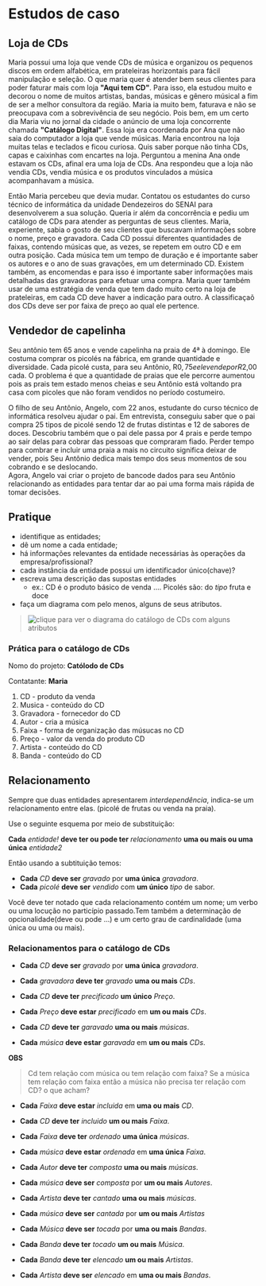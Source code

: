 # Estudos de caso

## Loja de CDs

Maria possui uma loja que vende CDs de música e organizou os pequenos discos em ordem alfabética, em prateleiras horizontais para fácil manipulação e seleção. O que maria quer é atender bem seus clientes para poder faturar mais com loja **"Aqui tem CD"**. Para isso, ela estudou muito e decorou o nome de muitos artistas, bandas, músicas e gênero músical a fim de ser a melhor consultora da região. Maria ia muito bem, faturava e não se preocupava com a sobrevivência de seu negócio. Pois bem, em um certo dia Maria viu no jornal da cidade o anúncio de uma loja concorrente chamada **"Catálogo Digital"**. Essa loja era coordenada por Ana que não saia do computador a loja que vende músicas. Maria encontrou na loja muitas telas e teclados e ficou curiosa. Quis saber porque não tinha CDs, capas e caixinhas com encartes na loja. Perguntou a menina Ana onde estavam os CDs, afinal era uma loja de CDs. Ana respondeu que a loja não vendia CDs, vendia música e os produtos vinculados a música acompanhavam a música.

Então Maria percebeu que devia mudar. Contatou os estudantes do curso técnico de informática da unidade Dendezeiros do SENAI para desenvolverem a sua solução. Queria ir além da concorrência e pediu um catálogo de CDs para atender as perguntas de seus clientes. Maria, experiente, sabia o gosto de seu clientes que buscavam informações sobre o nome, preço e gravadora. Cada CD possui diferentes quantidades de faixas, contendo músicas que, as vezes, se repetem em outro CD e em outra posição. Cada música tem um tempo de duração e é importante saber os autores e o ano de suas gravações, em um determinado CD. Existem também, as encomendas e para isso é importante saber informações mais detalhadas das gravadoras para efetuar uma compra. Maria quer também usar de uma estratégia de venda que tem dado muito certo na loja de prateleiras, em cada CD deve haver a indicação para outro. A classificaçaõ dos CDs deve ser por faixa de preço ao qual ele pertence.

## Vendedor de capelinha

Seu antônio tem 65 anos e vende capelinha na praia de 4ª à domingo. Ele costuma comprar os picolés na fábrica, em grande quantidade e diversidade. Cada picolé custa, para seu Antônio, R$0,75 e ele vende por R$2,00 cada. O problema é que a quantidade de praias que ele percorre aumentou pois as prais tem estado menos cheias e seu Antônio está voltando pra casa com picoles que não foram vendidos no período costumeiro.

O filho de seu Antônio, Angelo, com 22 anos, estudante do curso técnico de informática resolveu ajudar o pai. Em entrevista, conseguiu saber que o pai compra 25 tipos de picolé sendo 12 de frutas distintas e 12 de sabores de doces. Descobriu também que o pai dele passa por 4 prais e perde tempo ao sair delas para cobrar das pessoas que compraram fiado. Perder tempo para combrar e incluir uma praia a mais no circuito significa deixar de vender, pois Seu Antônio dedica mais tempo dos seus momentos de sou cobrando e se deslocando.  
Agora, Angelo vai criar o projeto de bancode dados para seu Antônio relacionando as entidades para tentar dar ao pai uma forma mais rápida de tomar decisões.

## Pratique

- identifique as entidades;
- dê um nome a cada entidade;
- há informações relevantes da entidade necessárias às operações da empresa/profissional?
- cada instância da entidade possui um identificador único(chave)?
- escreva uma descrição das supostas entidades
    - ex.: CD é o produto básico de venda .... Picolés são: do *tipo* fruta e doce
- faça um diagrama com pelo menos, alguns de seus atributos.
> ![clique para ver o diagrama do catálogo de CDs com alguns atributos](aulas/img/entidadesProjetoCatCDs.png "Diagrama do catálogo de CDs")

### Prática para o catálogo de CDs

Nomo do projeto: **Católodo de CDs**

Contatante: **Maria**

1. CD - produto da venda
2. Musica - conteúdo do CD
3. Gravadora - fornecedor do CD
4. Autor - cria a música
5. Faixa - forma de organização das músucas no CD
6. Preço - valor da venda do produto CD
7. Artista - conteúdo do CD
8. Banda - conteúdo do CD



## Relacionamento

Sempre que duas entidades apresentarem *interdependência*, indica-se um relacionamento entre elas. (picolé de frutas ou venda na praia).

Use o seguinte esquema por meio de substituição:

**Cada** *entidade!* **deve ter ou pode ter** *relacionamento* **uma ou mais ou uma única** *entidade2*

Então usando a subtituição temos:

- **Cada** *CD* **deve ser** *gravado* por **uma única** *gravadora*.
- **Cada** *picolé* **deve ser** *vendido* com **um único** *tipo* de sabor.

Você deve ter notado que cada relacionamento contém um nome; um verbo ou uma locução no particípio passado.Tem também a determinação de opcionalidade(deve ou pode ...) e um certo grau de cardinalidade (uma única ou uma ou mais).

### Relacionamentos para o catálogo de CDs

- **Cada** *CD* **deve ser** *gravado* por **uma única** *gravadora*.
- **Cada** *gravadora* **deve ter** *gravado* **uma ou mais** *CDs*.

- **Cada** *CD* **deve ter** *precificado* **um único** *Preço*.
- **Cada** *Preço* **deve estar** *precificado* em **um ou mais** *CDs*.

- **Cada** *CD* **deve ter** *garavado* **uma ou mais** *músicas*.
- **Cada** *música* **deve estar** *garavada* em **um ou mais** *CDs*.

**OBS**
> Cd tem relação com música ou tem relação  com faixa?
> Se a música tem relação com faixa então a música não precisa ter relação com CD?
> o que acham?

- **Cada** *Faixa* **deve estar** *incluida* em **uma ou mais** *CD*.
- **Cada** *CD* **deve ter** *incluido* **um ou mais** *Faixa*.

- **Cada** *Faixa* **deve ter** *ordenado* **uma única** *músicas*.
- **Cada** *música* **deve estar** *ordenada* em **uma única** *Faixa*.

- **Cada** *Autor* **deve ter** *composta* **uma ou mais** *músicas*.
- **Cada** *música* **deve ser** *composta* por **um ou mais** *Autores*.

- **Cada** *Artista* **deve ter** *cantado* **uma ou mais** *músicas*.
- **Cada** *música* **deve ser** *cantada* por **um ou mais** *Artistas*

- **Cada** *Música* **deve ser** *tocada* por **uma ou mais** *Bandas*.
- **Cada** *Banda* **deve ter** *tocado* **um ou mais** *Música*.

- **Cada** *Banda* **deve ter** *elencado* **um ou mais** *Artistas*.
- **Cada** *Artista* **deve ser** *elencado* em **uma ou mais** *Bandas*.




